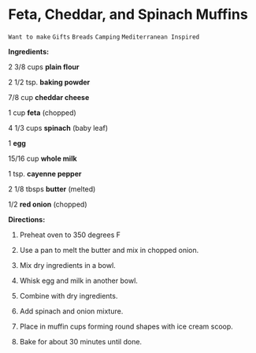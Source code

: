 # Feta, Cheddar, and Spinach Muffins

`Want to make` `Gifts` `Breads` `Camping` `Mediterranean Inspired`

**Ingredients:**

2 3/8 cups **plain flour**

2 1/2 tsp. **baking powder**

7/8 cup **cheddar cheese**

1 cup **feta** (chopped)

4 1/3 cups **spinach** (baby leaf)

1 **egg**

15/16 cup **whole milk**

1 tsp. **cayenne pepper**

2 1/8 tbsps **butter** (melted)

1/2 **red onion** (chopped)

**Directions:**

1. Preheat oven to 350 degrees F 

2. Use a pan to melt the butter and mix in chopped onion.

3. Mix dry ingredients in a bowl.

4. Whisk egg and milk in another bowl.

5. Combine with dry ingredients.

6. Add spinach and onion mixture.

7. Place in muffin cups forming round shapes with ice cream scoop.

8. Bake for about 30 minutes until done.
